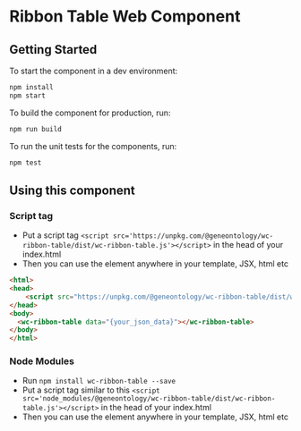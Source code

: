 
# Ribbon Table Web Component

## Getting Started

To start the component in a dev environment:
```bash
npm install
npm start
```

To build the component for production, run:

```bash
npm run build
```

To run the unit tests for the components, run:

```bash
npm test
```

## Using this component

### Script tag

- Put a script tag  `<script src='https://unpkg.com/@geneontology/wc-ribbon-table/dist/wc-ribbon-table.js'></script>` in the head of your index.html
- Then you can use the element anywhere in your template, JSX, html etc

```html
<html>
<head>
    <script src="https://unpkg.com/@geneontology/wc-ribbon-table/dist/wc-ribbon-table.js"/>
</head>
<body>
  <wc-ribbon-table data="{your_json_data}"></wc-ribbon-table>
</body>
</html>
```

### Node Modules
- Run `npm install wc-ribbon-table --save`
- Put a script tag similar to this `<script src='node_modules/@geneontology/wc-ribbon-table/dist/wc-ribbon-table.js'></script>` in the head of your index.html
- Then you can use the element anywhere in your template, JSX, html etc
